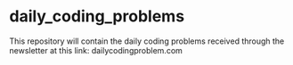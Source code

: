 # daily_coding_problems
This repository will contain the daily coding problems received through the newsletter at this link: dailycodingproblem.com
